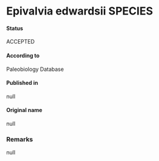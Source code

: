 Epivalvia edwardsii SPECIES
=======

#### Status
ACCEPTED

#### According to
Paleobiology Database

#### Published in
null

#### Original name
null

### Remarks
null